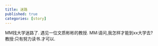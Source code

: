 ```yaml
---
title: 迷路
published: true
categories: [story]
---
```


MM找大学迷路了.
遇见一位文质彬彬的教授.
MM:请问,我怎样才能到xx大学去?
教授:只有努力读书.才可以.

